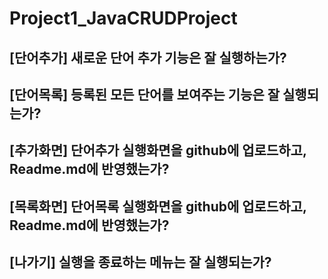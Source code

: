 # Project1_JavaCRUDProject

## [단어추가] 새로운 단어 추가 기능은 잘 실행하는가?


## [단어목록] 등록된 모든 단어를 보여주는 기능은 잘 실행되는가?


## [추가화면] 단어추가 실행화면을 github에 업로드하고, Readme.md에 반영했는가?

## [목록화면] 단어목록 실행화면을 github에 업로드하고, Readme.md에 반영했는가?

## [나가기] 실행을 종료하는 메뉴는 잘 실행되는가?

